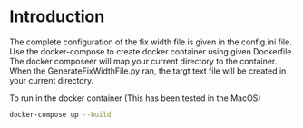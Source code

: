 # Introduction

The complete configuration of the fix width file is given in the config.ini file. Use the docker-compose to create docker container using given Dockerfile. The docker composeer will map your current directory to the container. When the GenerateFixWidthFile.py ran, the targt text file will be created in your current directory.

To run in the docker container (This has been tested in the MacOS)

```bash
docker-compose up --build
```
